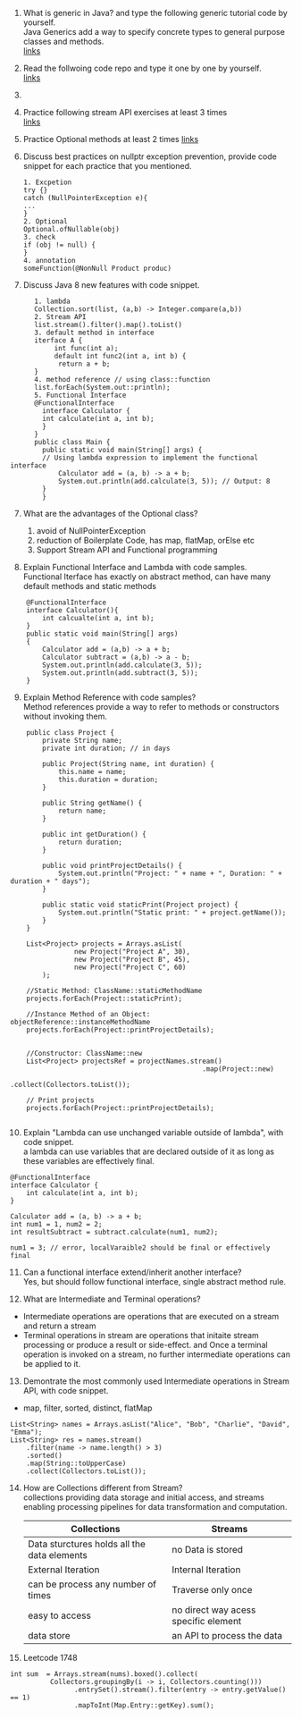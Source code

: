 1. What is generic in Java?  and type the following generic tutorial code by yourself.    
   Java Generics add a way to specify concrete types to general purpose classes and methods.   
    [links](../Coding/hw23/Generic)

2. Read the follwoing code repo and type it one by one by yourself.   
    [links](../Coding/hw23/features)
3. 
3.  Practice following stream API exercises at least 3 times   
    [links](../Coding/hw23/streamAPI)

4.  Practice Optional methods at least 2 times
    [links](../Coding/hw23/Optional)    

5.  Discuss best practices on nullptr exception prevention, provide code snippet for each practice that you
    mentioned.
  
    ```
    1. Excpetion
    try {}
    catch (NullPointerException e){
    ...
    } 
    2. Optional
    Optional.ofNullable(obj)
    3. check
    if (obj != null) {
    }
    4. annotation
    someFunction(@NonNull Product produc)
    ```
    
6. Discuss Java 8 new features with code snippet.
```
      1. lambda
      Collection.sort(list, (a,b) -> Integer.compare(a,b))
      2. Stream API
      list.stream().filter().map().toList()
      3. default method in interface
      iterface A {
           int func(int a);
           default int func2(int a, int b) {
            return a + b;
      }
      4. method reference // using class::function
      list.forEach(System.out::println);
      5. Functional Interface
      @FunctionalInterface
        interface Calculator {
        int calculate(int a, int b);
        }
      }
      public class Main {
        public static void main(String[] args) {
        // Using lambda expression to implement the functional interface
            Calculator add = (a, b) -> a + b;
            System.out.println(add.calculate(3, 5)); // Output: 8
        }
        }
```
7. What are the advantages of the Optional class?
   1. avoid of NullPointerException
   2. reduction of Boilerplate Code, has map, flatMap, orElse etc
   3. Support Stream API and Functional programming
    

8. Explain Functional Interface and Lambda with code samples.   
    Functional Iterface has exactly on abstract method, can have many default methods and static methods
```
    @FunctionalInterface
    interface Calculator(){
        int calcualte(int a, int b);
    }
    public static void main(String[] args)
    {
        Calculator add = (a,b) -> a + b;
        Calculator subtract = (a,b) -> a - b;
        System.out.println(add.calculate(3, 5));
        System.out.println(add.subtract(3, 5));
    }
```
9.  Explain Method Reference with code samples?   
    Method references provide a way to refer to methods or constructors without invoking them.
```
    public class Project {
        private String name;
        private int duration; // in days
    
        public Project(String name, int duration) {
            this.name = name;
            this.duration = duration;
        }
    
        public String getName() {
            return name;
        }
    
        public int getDuration() {
            return duration;
        }
    
        public void printProjectDetails() {
            System.out.println("Project: " + name + ", Duration: " + duration + " days");
        }
    
        public static void staticPrint(Project project) {
            System.out.println("Static print: " + project.getName());
        }
    }

    List<Project> projects = Arrays.asList(
                new Project("Project A", 30),
                new Project("Project B", 45),
                new Project("Project C", 60)
        );

    //Static Method: ClassName::staticMethodName
    projects.forEach(Project::staticPrint);
    
    //Instance Method of an Object: objectReference::instanceMethodName
    projects.forEach(Project::printProjectDetails);
    

    //Constructor: ClassName::new
    List<Project> projectsRef = projectNames.stream()
                                                .map(Project::new)
                                                .collect(Collectors.toList());

    // Print projects
    projects.forEach(Project::printProjectDetails);
    
```
10. Explain "Lambda can use unchanged variable outside of lambda", with code snippet.   
    a lambda  can use variables that are declared outside of it as long as these variables are effectively final.
```
@FunctionalInterface
interface Calculator {
    int calculate(int a, int b);
}

Calculator add = (a, b) -> a + b;
int num1 = 1, num2 = 2;
int resultSubtract = subtract.calculate(num1, num2);

num1 = 3; // error, localVaraible2 should be final or effectively final 

```
11. Can a functional interface extend/inherit another interface?   
Yes, but should follow functional interface, single abstract method rule.


12. What are Intermediate and Terminal operations?    
- Intermediate operations are operations that are executed on a stream and return a stream
- Terminal operations in stream are operations that initaite stream processing or produce a result or side-effect.
and Once a terminal operation is invoked on a stream, no further intermediate operations can be applied to it.

13. Demontrate the most commonly used Intermediate operations in Stream API, with code snippet.
- map, filter, sorted, distinct, flatMap
```
List<String> names = Arrays.asList("Alice", "Bob", "Charlie", "David", "Emma");
List<String> res = names.stream()
    .filter(name -> name.length() > 3)
    .sorted()
    .map(String::toUpperCase)
    .collect(Collectors.toList());
```
14. How are Collections different from Stream?   
    collections providing data storage and initial access, 
    and streams enabling processing pipelines for data transformation and computation.

    | Collections                                 | Streams                              |
    |---------------------------------------------|--------------------------------------|
    | Data sturctures holds all the data elements | no Data is stored                    |
    | External Iteration                          | Internal Iteration                   |
    | can be process any number of times          | Traverse only once                   |
    | easy to access                              | no direct way acess specific element |
    | data store                                  | an API to process the data           |
    
15. Leetcode 1748
```
int sum  = Arrays.stream(nums).boxed().collect(
          Collectors.groupingBy(i -> i, Collectors.counting()))
                .entrySet().stream().filter(entry -> entry.getValue() == 1)
                .mapToInt(Map.Entry::getKey).sum();
```
